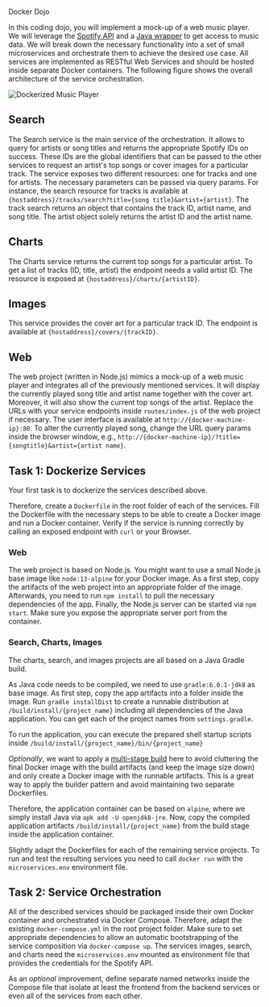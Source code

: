 Docker Dojo

In this coding dojo, you will implement a mock-up of a web music player. We will leverage
the [Spotify API][1] and a [Java wrapper][2] to get access to music data. We will break down
the necessary functionality into a set of small microservices and orchestrate them to achieve the
desired use case. All services are implemented as RESTful Web Services and should be hosted inside
separate Docker containers. The following figure shows the overall architecture of the service
orchestration.

![Dockerized Music Player](https://github.com/stefan-kolb/docker-workshop/blob/master/architecture.png "Dockerized Music Player")

## Search

The Search service is the main service of the orchestration. It allows to query for artists or
song titles and returns the appropriate Spotify IDs on success. These IDs are the global identifiers
that can be passed to the other services to request an artist's top songs or cover images for a
particular track. The service exposes two different resources: one for tracks and one for
artists. The necessary parameters can be passed via query params. For instance, the search resource
for tracks is available at `{hostaddress}/tracks/search?title={song title}&artist={artist}`. The
track search returns an object that contains the track ID, artist name, and song title.
The artist object solely returns the artist ID and the artist name.

## Charts

The Charts service returns the current top songs for a particular artist.
To get a list of tracks (ID, title, artist) the endpoint needs a valid artist ID. The
resource is exposed at `{hostaddress}/charts/{artistID}`.

## Images

This service provides the cover art for a particular track ID. The endpoint is available at `{hostaddress}/covers/{trackID}`.

## Web

The web project (written in Node.js) mimics a mock-up of a web music player and integrates all of the previously
mentioned services. It will display the currently played song title and artist name together with
the cover art. Moreover, it will also show the current top songs of the artist.
Replace the URLs with your service endpoints inside `routes/index.js` of the web project if necessary.
The user interface is available at `http://{docker-machine-ip}:80`.
To alter the currently played song, change the URL query params inside the browser
window, e.g., `http://{docker-machine-ip}/?title={songtitle}&artist={artist name}`.

## Task 1: Dockerize Services

Your first task is to dockerize the services described above.

Therefore, create a `Dockerfile` in the root folder of each of the services.
Fill the Dockerfile with the necessary steps to be able to create a Docker image and run a Docker container.
Verify if the service is running correctly by calling an exposed endpoint with `curl` or your Browser.

### Web

The web project is based on Node.js. You might want to use a small Node.js base image like `node:13-alpine` for your Docker image.
As a first step, copy the artifacts of the web project into an appropriate folder of the image.
Afterwards, you need to run `npm install` to pull the necessary dependencies of the app.
Finally, the Node.js server can be started via `npm start`. Make sure you expose the appropriate server port from the container.

### Search, Charts, Images

The charts, search, and images projects are all based on a Java Gradle build.

As Java code needs to be compiled, we need to use `gradle:6.0.1-jdk8` as base image.
As first step, copy the app artifacts into a folder inside the image.
Run `gradle installDist` to create a runnable distribution at `/build/install/{project_name}` including all dependencies of the Java application. You can get each of the project names from `settings.gradle`.

To run the application, you can execute the prepared shell startup scripts inside `/build/install/{project_name}/bin/{project_name}`

*Optionally*, we want to apply a [multi-stage build][3] here to avoid cluttering the final Docker image with the build artifacts (and keep the image size down) and only create a Docker image with the runnable artifacts. This is a great way to apply the builder pattern and avoid maintaining two separate Dockerfiles.

Therefore, the application container can be based on `alpine`, where we simply install Java via `apk add -U openjdk8-jre`.
Now, copy the compiled application artifacts `/build/install/{project_name}` from the build stage inside the application container.

Slightly adapt the Dockerfiles for each of the remaining service projects.
To run and test the resulting services you need to call `docker run` with the `microservices.env` environment file.

## Task 2: Service Orchestration

All of the described services should be packaged inside their own Docker
container and orchestrated via Docker Compose.
Therefore, adapt the existing `docker-compose.yml` in the root project folder.
Make sure to set appropriate dependencies to allow an automatic bootstrapping of the service composition via `docker-compose up`.
The services images, search, and charts need the `microservices.env` mounted as environment file that provides the credentials for the Spotify API.

As an *optional* improvement, define separate named networks inside the Compose file that isolate at least the frontend from the backend services or even all of the services from each other.

[1]: https://developer.spotify.com/web-api/
[2]: https://github.com/thelinmichael/spotify-web-api-java
[3]: https://docs.docker.com/develop/develop-images/multistage-build/
